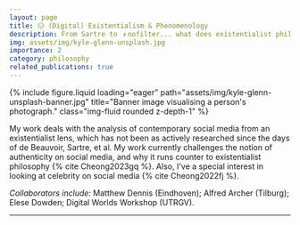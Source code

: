 ```yaml
---
layout: page
title: 😑 (Digital) Existentialism & Phenomenology
description: From Sartre to ﹟nofilter... what does existentialist philosophy teach us both offline and online?
img: assets/img/kyle-glenn-unsplash.jpg
importance: 2
category: philosophy
related_publications: true
---
```



<div class="row">
    <div class="col-sm mt-3 mt-md-0">
        {% include figure.liquid loading="eager" path="assets/img/kyle-glenn-unsplash-banner.jpg" title="Banner image visualising a person's photograph." class="img-fluid rounded z-depth-1" %}
    </div>
</div>

My work deals with the analysis of contemporary social media from an existentialist lens, which has not been as actively researched since the days of de Beauvoir, Sartre, et al. My work currently challenges the notion of authenticity on social media, and why it runs counter to existentialist philosophy {% cite Cheong2023gq %}. Also, I've a special interest in looking at celebrity on social media {% cite Cheong2022fj %}.

*Collaborators include:* Matthew Dennis (Eindhoven); Alfred Archer (Tilburg); Elese Dowden; Digital Worlds Workshop (UTRGV).

---
